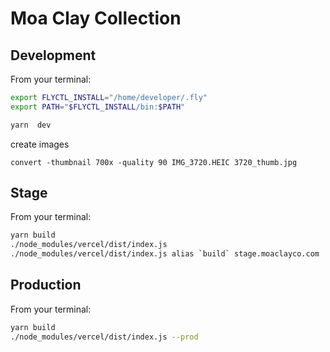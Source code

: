 # Moa Clay Collection

## Development

From your terminal:

```sh
export FLYCTL_INSTALL="/home/developer/.fly"
export PATH="$FLYCTL_INSTALL/bin:$PATH"

yarn  dev
```

create images

```
convert -thumbnail 700x -quality 90 IMG_3720.HEIC 3720_thumb.jpg
```

## Stage

From your terminal:

```sh
yarn build
./node_modules/vercel/dist/index.js
./node_modules/vercel/dist/index.js alias `build` stage.moaclayco.com
```

## Production

From your terminal:

```sh
yarn build
./node_modules/vercel/dist/index.js --prod
```
